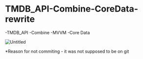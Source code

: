 # TMDB_API-Combine-CoreData-rewrite 

-TMDB_API
-Combine
-MVVM
-Core Data


![Untitled](https://user-images.githubusercontent.com/50051000/170226522-514288cf-9bba-4571-9e15-a889eaff84f3.gif)



*Reason for not commiting - it was not supposed to be on git
  
